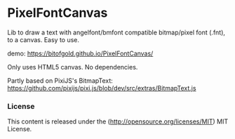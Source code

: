 # PixelFontCanvas
Lib to draw a text with angelfont/bmfont compatible bitmap/pixel font (.fnt), to a canvas.
Easy to use.

demo:
https://bitofgold.github.io/PixelFontCanvas/

Only uses HTML5 canvas. No dependencies.

Partly based on PixiJS's BitmapText:
https://github.com/pixijs/pixi.js/blob/dev/src/extras/BitmapText.js

### License ###

This content is released under the (http://opensource.org/licenses/MIT) MIT License.
